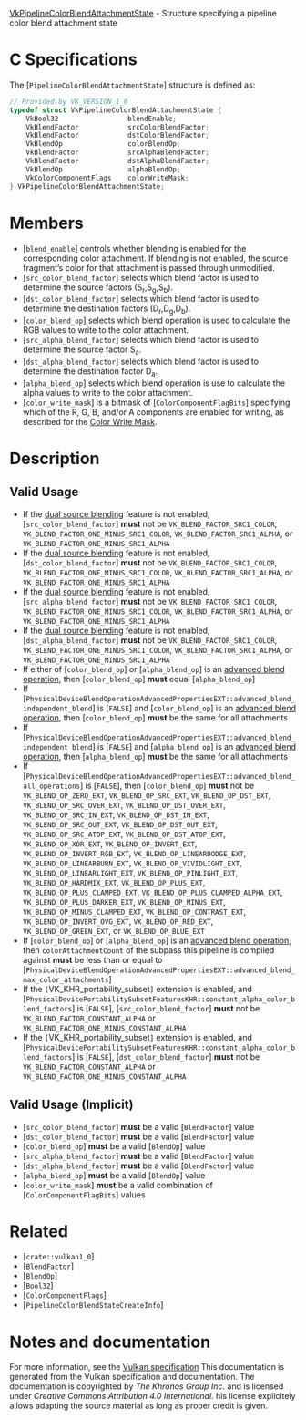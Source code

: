 [VkPipelineColorBlendAttachmentState](https://www.khronos.org/registry/vulkan/specs/1.3-extensions/man/html/VkPipelineColorBlendAttachmentState.html) - Structure specifying a pipeline color blend attachment state

# C Specifications
The [`PipelineColorBlendAttachmentState`] structure is defined as:
```c
// Provided by VK_VERSION_1_0
typedef struct VkPipelineColorBlendAttachmentState {
    VkBool32                 blendEnable;
    VkBlendFactor            srcColorBlendFactor;
    VkBlendFactor            dstColorBlendFactor;
    VkBlendOp                colorBlendOp;
    VkBlendFactor            srcAlphaBlendFactor;
    VkBlendFactor            dstAlphaBlendFactor;
    VkBlendOp                alphaBlendOp;
    VkColorComponentFlags    colorWriteMask;
} VkPipelineColorBlendAttachmentState;
```

# Members
- [`blend_enable`] controls whether blending is enabled for the corresponding color attachment. If blending is not enabled, the source fragment’s color for that attachment is passed through unmodified.
- [`src_color_blend_factor`] selects which blend factor is used to determine the source factors (S<sub>r</sub>,S<sub>g</sub>,S<sub>b</sub>).
- [`dst_color_blend_factor`] selects which blend factor is used to determine the destination factors (D<sub>r</sub>,D<sub>g</sub>,D<sub>b</sub>).
- [`color_blend_op`] selects which blend operation is used to calculate the RGB values to write to the color attachment.
- [`src_alpha_blend_factor`] selects which blend factor is used to determine the source factor S<sub>a</sub>.
- [`dst_alpha_blend_factor`] selects which blend factor is used to determine the destination factor D<sub>a</sub>.
- [`alpha_blend_op`] selects which blend operation is use to calculate the alpha values to write to the color attachment.
- [`color_write_mask`] is a bitmask of [`ColorComponentFlagBits`] specifying which of the R, G, B, and/or A components are enabled for writing, as described for the [Color Write Mask](https://www.khronos.org/registry/vulkan/specs/1.3-extensions/html/vkspec.html#framebuffer-color-write-mask).

# Description
## Valid Usage
-    If the [dual source blending](https://www.khronos.org/registry/vulkan/specs/1.3-extensions/html/vkspec.html#features-dualSrcBlend) feature is not enabled, [`src_color_blend_factor`] **must**  not be `VK_BLEND_FACTOR_SRC1_COLOR`, `VK_BLEND_FACTOR_ONE_MINUS_SRC1_COLOR`, `VK_BLEND_FACTOR_SRC1_ALPHA`, or `VK_BLEND_FACTOR_ONE_MINUS_SRC1_ALPHA`
-    If the [dual source blending](https://www.khronos.org/registry/vulkan/specs/1.3-extensions/html/vkspec.html#features-dualSrcBlend) feature is not enabled, [`dst_color_blend_factor`] **must**  not be `VK_BLEND_FACTOR_SRC1_COLOR`, `VK_BLEND_FACTOR_ONE_MINUS_SRC1_COLOR`, `VK_BLEND_FACTOR_SRC1_ALPHA`, or `VK_BLEND_FACTOR_ONE_MINUS_SRC1_ALPHA`
-    If the [dual source blending](https://www.khronos.org/registry/vulkan/specs/1.3-extensions/html/vkspec.html#features-dualSrcBlend) feature is not enabled, [`src_alpha_blend_factor`] **must**  not be `VK_BLEND_FACTOR_SRC1_COLOR`, `VK_BLEND_FACTOR_ONE_MINUS_SRC1_COLOR`, `VK_BLEND_FACTOR_SRC1_ALPHA`, or `VK_BLEND_FACTOR_ONE_MINUS_SRC1_ALPHA`
-    If the [dual source blending](https://www.khronos.org/registry/vulkan/specs/1.3-extensions/html/vkspec.html#features-dualSrcBlend) feature is not enabled, [`dst_alpha_blend_factor`] **must**  not be `VK_BLEND_FACTOR_SRC1_COLOR`, `VK_BLEND_FACTOR_ONE_MINUS_SRC1_COLOR`, `VK_BLEND_FACTOR_SRC1_ALPHA`, or `VK_BLEND_FACTOR_ONE_MINUS_SRC1_ALPHA`
-    If either of [`color_blend_op`] or [`alpha_blend_op`] is an [advanced blend operation](https://www.khronos.org/registry/vulkan/specs/1.3-extensions/html/vkspec.html#framebuffer-blend-advanced), then [`color_blend_op`] **must**  equal [`alpha_blend_op`]
-    If [`PhysicalDeviceBlendOperationAdvancedPropertiesEXT::advanced_blend_independent_blend`] is [`FALSE`] and [`color_blend_op`] is an [advanced blend operation](https://www.khronos.org/registry/vulkan/specs/1.3-extensions/html/vkspec.html#framebuffer-blend-advanced), then [`color_blend_op`] **must**  be the same for all attachments
-    If [`PhysicalDeviceBlendOperationAdvancedPropertiesEXT::advanced_blend_independent_blend`] is [`FALSE`] and [`alpha_blend_op`] is an [advanced blend operation](https://www.khronos.org/registry/vulkan/specs/1.3-extensions/html/vkspec.html#framebuffer-blend-advanced), then [`alpha_blend_op`] **must**  be the same for all attachments
-    If [`PhysicalDeviceBlendOperationAdvancedPropertiesEXT::advanced_blend_all_operations`] is [`FALSE`], then [`color_blend_op`] **must**  not be `VK_BLEND_OP_ZERO_EXT`, `VK_BLEND_OP_SRC_EXT`, `VK_BLEND_OP_DST_EXT`, `VK_BLEND_OP_SRC_OVER_EXT`, `VK_BLEND_OP_DST_OVER_EXT`, `VK_BLEND_OP_SRC_IN_EXT`, `VK_BLEND_OP_DST_IN_EXT`, `VK_BLEND_OP_SRC_OUT_EXT`, `VK_BLEND_OP_DST_OUT_EXT`, `VK_BLEND_OP_SRC_ATOP_EXT`, `VK_BLEND_OP_DST_ATOP_EXT`, `VK_BLEND_OP_XOR_EXT`, `VK_BLEND_OP_INVERT_EXT`, `VK_BLEND_OP_INVERT_RGB_EXT`, `VK_BLEND_OP_LINEARDODGE_EXT`, `VK_BLEND_OP_LINEARBURN_EXT`, `VK_BLEND_OP_VIVIDLIGHT_EXT`, `VK_BLEND_OP_LINEARLIGHT_EXT`, `VK_BLEND_OP_PINLIGHT_EXT`, `VK_BLEND_OP_HARDMIX_EXT`, `VK_BLEND_OP_PLUS_EXT`, `VK_BLEND_OP_PLUS_CLAMPED_EXT`, `VK_BLEND_OP_PLUS_CLAMPED_ALPHA_EXT`, `VK_BLEND_OP_PLUS_DARKER_EXT`, `VK_BLEND_OP_MINUS_EXT`, `VK_BLEND_OP_MINUS_CLAMPED_EXT`, `VK_BLEND_OP_CONTRAST_EXT`, `VK_BLEND_OP_INVERT_OVG_EXT`, `VK_BLEND_OP_RED_EXT`, `VK_BLEND_OP_GREEN_EXT`, or `VK_BLEND_OP_BLUE_EXT`
-    If [`color_blend_op`] or [`alpha_blend_op`] is an [advanced blend operation](https://www.khronos.org/registry/vulkan/specs/1.3-extensions/html/vkspec.html#framebuffer-blend-advanced), then `colorAttachmentCount` of the subpass this pipeline is compiled against  **must**  be less than or equal to [`PhysicalDeviceBlendOperationAdvancedPropertiesEXT::advanced_blend_max_color_attachments`]
-    If the `[`VK_KHR_portability_subset`]` extension is enabled, and [`PhysicalDevicePortabilitySubsetFeaturesKHR::constant_alpha_color_blend_factors`] is [`FALSE`], [`src_color_blend_factor`] **must**  not be `VK_BLEND_FACTOR_CONSTANT_ALPHA` or `VK_BLEND_FACTOR_ONE_MINUS_CONSTANT_ALPHA`
-    If the `[`VK_KHR_portability_subset`]` extension is enabled, and [`PhysicalDevicePortabilitySubsetFeaturesKHR::constant_alpha_color_blend_factors`] is [`FALSE`], [`dst_color_blend_factor`] **must**  not be `VK_BLEND_FACTOR_CONSTANT_ALPHA` or `VK_BLEND_FACTOR_ONE_MINUS_CONSTANT_ALPHA`

## Valid Usage (Implicit)
-  [`src_color_blend_factor`] **must**  be a valid [`BlendFactor`] value
-  [`dst_color_blend_factor`] **must**  be a valid [`BlendFactor`] value
-  [`color_blend_op`] **must**  be a valid [`BlendOp`] value
-  [`src_alpha_blend_factor`] **must**  be a valid [`BlendFactor`] value
-  [`dst_alpha_blend_factor`] **must**  be a valid [`BlendFactor`] value
-  [`alpha_blend_op`] **must**  be a valid [`BlendOp`] value
-  [`color_write_mask`] **must**  be a valid combination of [`ColorComponentFlagBits`] values

# Related
- [`crate::vulkan1_0`]
- [`BlendFactor`]
- [`BlendOp`]
- [`Bool32`]
- [`ColorComponentFlags`]
- [`PipelineColorBlendStateCreateInfo`]

# Notes and documentation
For more information, see the [Vulkan specification](https://www.khronos.org/registry/vulkan/specs/1.3-extensions/html/vkspec.html)
This documentation is generated from the Vulkan specification and documentation.
The documentation is copyrighted by *The Khronos Group Inc.* and is licensed under *Creative Commons Attribution 4.0 International*.
his license explicitely allows adapting the source material as long as proper credit is given.
        